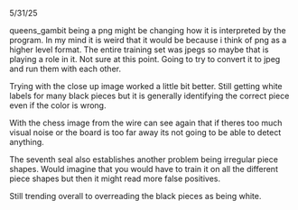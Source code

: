 5/31/25

queens_gambit being a png might be changing how it is interpreted by the program. In my mind it is weird that it would be because i think of png as a higher level format.
The entire training set was jpegs so maybe that is playing a role in it. Not sure at this point. Going to try to convert it to jpeg and run them with each other.


Trying with the close up image worked a little bit better. Still getting white labels for many black pieces but it is generally identifying the correct piece even if the color is wrong.


With the chess image from the wire can see again that if theres too much visual noise or the board is too far away its not going to be able to detect anything.

The seventh seal also establishes another problem being irregular piece shapes. Would imagine that you would have to train it on all the different piece shapes but then it might read more false positives.

Still trending overall to overreading the black pieces as being white. 